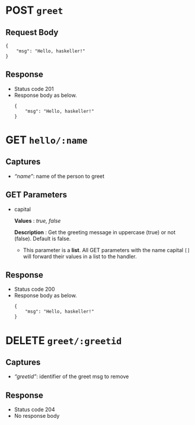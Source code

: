 POST `greet`
============

Request Body
------------

``` {.javascript}
{
    "msg": "Hello, haskeller!"
}
```

Response
--------

-   Status code 201
-   Response body as below.
    ``` {.javascript}
    {
        "msg": "Hello, haskeller!"
    }
    ```

GET `hello/:name`
=================

Captures
--------

-   *“name”*: name of the person to greet

GET Parameters
--------------

-   capital

    **Values**
    :   *true, false*

    **Description**
    :   Get the greeting message in uppercase (true) or not (false). Default is false.

    -   This parameter is a **list**. All GET parameters with the name
        capital `[]` will forward their values in a list to the handler.

Response
--------

-   Status code 200
-   Response body as below.
    ``` {.javascript}
    {
        "msg": "Hello, haskeller!"
    }
    ```

DELETE `greet/:greetid`
=======================

Captures
--------

-   *“greetid”*: identifier of the greet msg to remove

Response
--------

-   Status code 204
-   No response body


